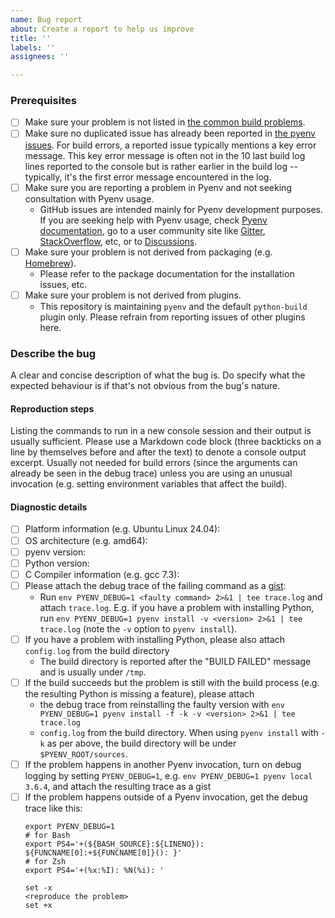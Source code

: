 ```yaml
---
name: Bug report
about: Create a report to help us improve
title: ''
labels: ''
assignees: ''

---
```


### Prerequisites
* [ ] Make sure your problem is not listed in [the common build problems](https://github.com/pyenv/pyenv/wiki/Common-build-problems).
* [ ] Make sure no duplicated issue has already been reported in [the pyenv issues](https://github.com/pyenv/pyenv/issues?q=is%3Aissue). For build errors, a reported issue typically mentions a key error message. This key error message is often not in the 10 last build log lines reported to the console but is rather earlier in the build log -- typically, it's the first error message encountered in the log.
* [ ] Make sure you are reporting a problem in Pyenv and not seeking consultation with Pyenv usage.
  * GitHub issues are intended mainly for Pyenv development purposes. If you are seeking help with Pyenv usage, check [Pyenv documentation](https://github.com/pyenv/pyenv?tab=readme-ov-file#simple-python-version-management-pyenv), go to a user community site like [Gitter](https://gitter.im/yyuu/pyenv), [StackOverflow](https://stackoverflow.com/questions/tagged/pyenv), etc, or to [Discussions](https://github.com/orgs/pyenv/discussions).
* [ ] Make sure your problem is not derived from packaging (e.g. [Homebrew](https://brew.sh)).
  * Please refer to the package documentation for the installation issues, etc.
* [ ] Make sure your problem is not derived from plugins.
  * This repository is maintaining `pyenv` and the default `python-build` plugin only. Please refrain from reporting issues of other plugins here.

### Describe the bug
A clear and concise description of what the bug is.
Do specify what the expected behaviour is if that's not obvious from the bug's nature.

#### Reproduction steps
Listing the commands to run in a new console session and their output is usually sufficient.
Please use a Markdown code block (three backticks on a line by themselves before and after the text) to denote a console output excerpt.
Usually not needed for build errors (since the arguments can already be seen in the debug trace) unless you are using an unusual invocation (e.g. setting environment variables that affect the build).

#### Diagnostic details
- [ ] Platform information (e.g. Ubuntu Linux 24.04):
- [ ] OS architecture (e.g. amd64):
- [ ] pyenv version:
- [ ] Python version:
- [ ] C Compiler information (e.g. gcc 7.3): 
- [ ] Please attach the debug trace of the failing command as a [gist](https://gist.github.com/):
  * Run `env PYENV_DEBUG=1 <faulty command> 2>&1 | tee trace.log` and attach `trace.log`. E.g. if you have a problem with installing Python, run `env PYENV_DEBUG=1 pyenv install -v <version> 2>&1 | tee trace.log` (note the `-v` option to `pyenv install`).
- [ ] If you have a problem with installing Python, please also attach `config.log` from the build directory
  * The build directory is reported after the "BUILD FAILED" message and is usually under `/tmp`.
- [ ] If the build succeeds but the problem is still with the build process (e.g. the resulting Python is missing a feature), please attach
  * the debug trace from reinstalling the faulty version with `env PYENV_DEBUG=1 pyenv install -f -k -v <version> 2>&1 | tee trace.log`
  * `config.log` from the build directory. When using `pyenv install` with `-k` as per above, the build directory will be under `$PYENV_ROOT/sources`.
- [ ] If the problem happens in another Pyenv invocation, turn on debug logging by setting `PYENV_DEBUG=1`, e.g. `env PYENV_DEBUG=1 pyenv local 3.6.4`, and attach the resulting trace as a gist
- [ ] If the problem happens outside of a Pyenv invocation, get the debug trace like this:
     ```
     export PYENV_DEBUG=1
     # for Bash
     export PS4='+(${BASH_SOURCE}:${LINENO}): ${FUNCNAME[0]:+${FUNCNAME[0]}(): }'
     # for Zsh
     export PS4='+(%x:%I): %N(%i): '

     set -x
     <reproduce the problem>
     set +x
     ```
